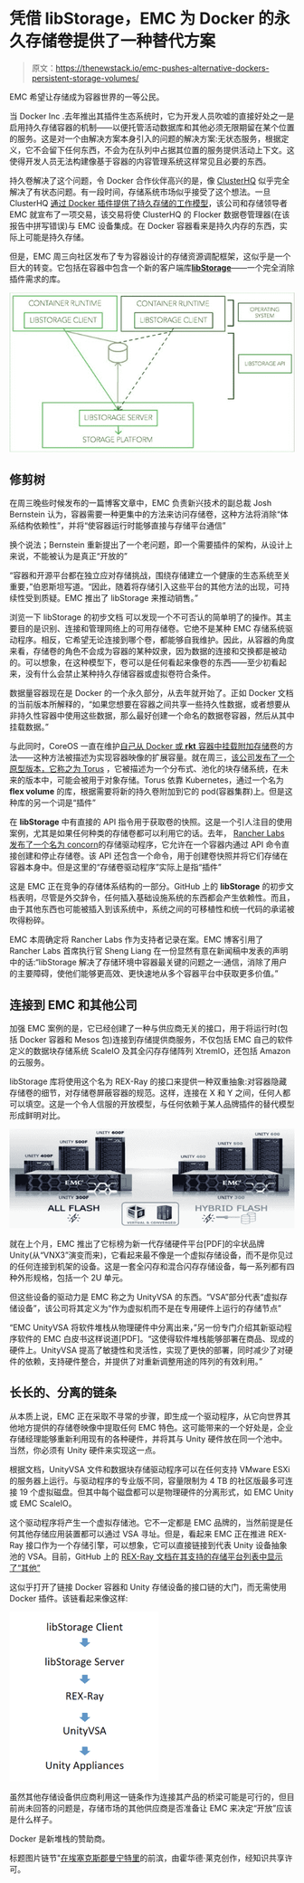 # 凭借 libStorage，EMC 为 Docker 的永久存储卷提供了一种替代方案

> 原文：<https://thenewstack.io/emc-pushes-alternative-dockers-persistent-storage-volumes/>

EMC 希望让存储成为容器世界的一等公民。

当 Docker Inc .去年推出其插件生态系统时，它为开发人员吹嘘的直接好处之一是启用持久存储容器的机制——以便托管活动数据库和其他必须无限期留在某个位置的服务。这是对一个由解决方案本身引入的问题的解决方案:无状态服务，根据定义，它不会留下任何东西，不会为在队列中占据其位置的服务提供活动上下文。这使得开发人员无法构建像基于容器的内容管理系统这样常见且必要的东西。

持久卷解决了这个问题，令 Docker 合作伙伴高兴的是，像 [ClusterHQ](https://clusterhq.com/) 似乎完全解决了有状态问题。有一段时间，存储系统市场似乎接受了这个想法。一旦 ClusterHQ [通过 Docker 插件提供了持久存储的工作模型](https://thenewstack.io/clusterhqs-new-dvol-start-something-bigger-stateful-apps/)，该公司和存储领导者 EMC 就宣布了一项交易，该交易将使 ClusterHQ 的 Flocker 数据卷管理器(在该报告中拼写错误)与 EMC 设备集成。在 Docker 容器看来是持久内存的东西，实际上可能是持久存储。

但是，EMC 周三向社区发布了专为容器设计的存储资源调配框架，这似乎是一个巨大的转变。它包括在容器中包含一个新的客户端库[**libStorage**](https://github.com/emccode/libstorage)——一个完全消除插件需求的库。

![IF](img/b4a6ee1e40d62340bcbcd6835a88d1ef.png)

## 修剪树

在周三晚些时候发布的一篇博客文章中，EMC 负责新兴技术的副总裁 Josh Bernstein 认为，容器需要一种更集中的方法来访问存储卷，这种方法将消除“体系结构依赖性”，并将“使容器运行时能够直接与存储平台通信”

换个说法；Bernstein 重新提出了一个老问题，即一个需要插件的架构，从设计上来说，不能被认为是真正“开放的”

“容器和开源平台都在独立应对存储挑战，围绕存储建立一个健康的生态系统至关重要，”伯恩斯坦写道。“因此，随着将存储引入这些平台的其他方法的出现，可持续性受到质疑。EMC 推出了 libStorage 来推动销售。”

浏览一下 libStorage 的初步文档 可以发现一个不可否认的简单明了的操作。其主要目的是识别、连接和管理网络上的可用存储卷。它绝不是某种 EMC 存储系统驱动程序。相反，它希望无论连接到哪个卷，都能够自我维护。因此，从容器的角度来看，存储卷的角色不会成为容器的某种奴隶，因为数据的连接和交换都是被动的。可以想象，在这种模型下，卷可以是任何看起来像卷的东西——至少初看起来，没有什么会禁止某种持久存储容器或虚拟卷符合条件。

数据量容器现在是 Docker 的一个永久部分，从去年就开始了。正如 Docker 文档的当前版本所解释的，“如果您想要在容器之间共享一些持久性数据，或者想要从非持久性容器中使用这些数据，那么最好创建一个命名的数据卷容器，然后从其中挂载数据。”

与此同时，CoreOS 一直在维护[自己从 Docker 或 **rkt** 容器中挂载附加存储卷](https://coreos.com/os/docs/latest/mounting-storage.html)的方法——这种方法被描述为实现容器映像的扩展容量。就在周三，[该公司发布了一个原型版本，它称之为 Torus](https://thenewstack.io/coreos-launches-kubernetes-friendly-storage-system-torus/) ，它被描述为一个分布式、池化的块存储系统，在未来的版本中，可能会被用于对象存储。Torus 依靠 Kubernetes，通过一个名为 **flex volume** 的库，根据需要将新的持久卷附加到它的 pod(容器集群)上。但是这种库的另一个词是“插件”

在 **libStorage** 中有直接的 API 指令用于获取卷的快照。这是一个引人注目的使用案例，尤其是如果任何种类的存储卷都可以利用它的话。去年， [Rancher Labs 发布了一个名为 concorn](https://thenewstack.io/tns-makers-aws-reinvent-appcito-sysdig-rancher-runscope/)的存储驱动程序，它允许在一个容器内通过 API 命令直接创建和停止存储卷。该 API 还包含一个命令，用于创建卷快照并将它们存储在容器本身中。但是这里的“存储卷驱动程序”实际上是指“插件”

这是 EMC 正在竞争的存储体系结构的一部分。GitHub 上的 **libStorage** 的初步文档表明，尽管是外交辞令，任何插入基础设施系统的东西都会产生依赖性。而且，由于其他东西也可能被插入到该系统中，系统之间的可移植性和统一代码的承诺被吹得粉碎。

EMC 本周确定将 Rancher Labs 作为支持者记录在案。EMC 博客引用了 Rancher Labs 首席执行官 Sheng Liang 在一份显然有意在新闻稿中发表的声明中的话:“libStorage 解决了存储环境中容器最关键的问题之一:通信，消除了用户的主要障碍，使他们能够更高效、更快速地从多个容器平台中获取更多价值。”

## 连接到 EMC 和其他公司

加强 EMC 案例的是，它已经创建了一种与供应商无关的接口，用于将运行时(包括 Docker 容器和 Mesos 包)连接到存储提供商服务，不仅包括 EMC 自己的软件定义的数据块存储系统 ScaleIO 及其全闪存存储阵列 XtremIO，还包括 Amazon 的云服务。

libStorage 库将使用这个名为 REX-Ray 的接口来提供一种双重抽象:对容器隐藏存储卷的细节，对存储卷屏蔽容器的规范。这样，连接在 X 和 Y 之间，任何人都可以填空。这是一个令人信服的开放模型，与任何依赖于某人品牌插件的替代模型形成鲜明对比。

![160602 EMC Unity storage appliances](img/72577694f730301b312b0b74163200a2.png)

就在上个月，EMC 推出了它标榜为新一代存储硬件平台[PDF]的伞状品牌 Unity(从“VNX3”演变而来)，它看起来最不像是一个虚拟存储设备，而不是你见过的任何连接到机架的设备。这是一套全闪存和混合闪存存储设备，每一系列都有四种外形规格，包括一个 2U 单元。

但这些设备的驱动力是 EMC 称之为 UnityVSA 的东西。“VSA”部分代表“虚拟存储设备”，该公司将其定义为“作为虚拟机而不是在专用硬件上运行的存储节点”

“EMC UnityVSA 将软件堆栈从物理硬件中分离出来，”另一份专门介绍其新驱动程序软件的 EMC 白皮书这样说道[PDF]。“这使得软件堆栈能够部署在商品、现成的硬件上。UnityVSA 提高了敏捷性和灵活性，实现了更快的部署，同时减少了对硬件的依赖，支持硬件整合，并提供了对重新调整用途的阵列的有效利用。”

## 长长的、分离的链条

从本质上说，EMC 正在采取不寻常的步骤，即生成一个驱动程序，从它向世界其他地方提供的存储卷映像中提取任何 EMC 特色。这可能带来的一个好处是，企业存储经理能够重新利用现有的各种硬件，并将其与 Unity 硬件放在同一个池中。当然，你必须有 Unity 硬件来实现这一点。

根据文档，UnityVSA 文件和数据块存储驱动程序可以在任何支持 VMware ESXi 的服务器上运行。与驱动程序的专业版不同，容量限制为 4 TB 的社区版最多可连接 19 个虚拟磁盘。但其中每个磁盘都可以是物理硬件的分离形式，如 EMC Unity 或 EMC ScaleIO。

这个驱动程序将产生一个虚拟存储池。它不一定都是 EMC 品牌的，当然前提是任何其他存储应用装置都可以通过 VSA 寻址。但是，看起来 EMC 正在推进 REX-Ray 接口作为一个存储引擎，可以想象，它可以直接链接到代表 Unity 设备抽象池的 VSA。目前，GitHub 上的 [REX-Ray 文档在其支持的存储平台列表中显示了“其他”](https://github.com/emccode/rexray)

这似乎打开了链接 Docker 容器和 Unity 存储设备的接口链的大门，而无需使用 Docker 插件。该链看起来像这样:

![libStorage](img/12585ca47ad592a1df4a59060c27e751.png)

虽然其他存储设备供应商利用这一链条作为连接其产品的桥梁可能是可行的，但目前尚未回答的问题是，存储市场的其他供应商是否准备让 EMC 来决定“开放”应该是什么样子。

Docker 是新堆栈的赞助商。

标题图片链节"[在埃塞克斯郡曼宁特里](https://www.flickr.com/photos/howardlake/4517566848/in/photolist-7TcHeA-2Ud29-dfZ2dL-eJ1rH2-e8ZVCc-a5WNwW-61nzBn-6vGDMg-FzVzh-nd6E3i-99Grtr-pe5oQ9-5daSpD-aFGnFH-dMn5jX-4ZMSwA-98DXbk-4zDVJC-aYkaVv-rYAX7j-dRzdRS-7QJEy6-fsBHu-7E3Det-6o9Ewx-6412CW-rYzMdw-9b1Nt8-rjnqYF-6i3v26-bkBJCZ-6K1tMh-7P59LV-5xdrYo-sg2iEw-6jCnvK-6HTreP-oLps-9Bv1Lj-7ExNxK-5kLGvp-FiVK3C-6KBZvs-LLwz-9sdi3o-czHgYY-eTr6YJ-ek1uzu-qf1tEK-mxPMqT)的前滨，由霍华德·莱克创作，经知识共享许可。

<svg xmlns:xlink="http://www.w3.org/1999/xlink" viewBox="0 0 68 31" version="1.1"><title>Group</title> <desc>Created with Sketch.</desc></svg>